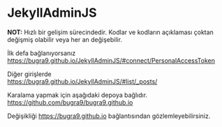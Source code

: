 # JekyllAdminJS

**NOT:** Hızlı bir gelişim sürecindedir. Kodlar ve kodların açıklaması çoktan değişmiş olabilir veya her an değişebilir.


İlk defa bağlanıyorsanız  
https://bugra9.github.io/JekyllAdminJS/#connect/PersonalAccessToken

Diğer girişlerde  
https://bugra9.github.io/JekyllAdminJS/#list/_posts/

Karalama yapmak için aşağıdaki depoya bağlıdır.  
https://github.com/bugra9/bugra9.github.io

Değişikliği <https://bugra9.github.io> bağlantısından gözlemleyebilirsiniz.
